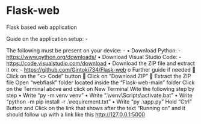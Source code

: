 # Flask-web
Flask based web application

Guide on the application setup: - 

The following must be present on your device: - 
•	Download Python: - https://www.python.org/downloads/ 
•	Download Visual Studio Code: - https://code.visualstudio.com/download 
•	Download the ZIP file and extract it on: - https://github.com/Gintoki734/Flask-web 
o	Further guide if needed
	Click on the “<> Code” button
	Click on “Download ZIP”
	Extract the ZIP file
Open “webflask” folder located inside the “Flask-web-main” folder
Click on the Terminal above and click on New Terminal
Wite the following step by step
•	Write “py -m venv venv”
•	Write “.\venv\Scripts\activate.bat”
•	Write “python -m pip install -r .\requirement.txt”
•	Write “py  .\app.py”
Hold “Ctrl” Button and Click on the link that shows after the text “Running on” and it should follow up with a link like this http://127.0.0.1:5000

